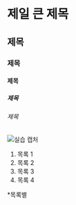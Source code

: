 # 제일 큰 제목
## 제목
### 제목
#### 제목
##### 제목
###### 제목
![실습 캡처](./1008.PNG)

1. 목록 1
2. 목록 2
3. 목록 3
4. 목록 4

*목록별

